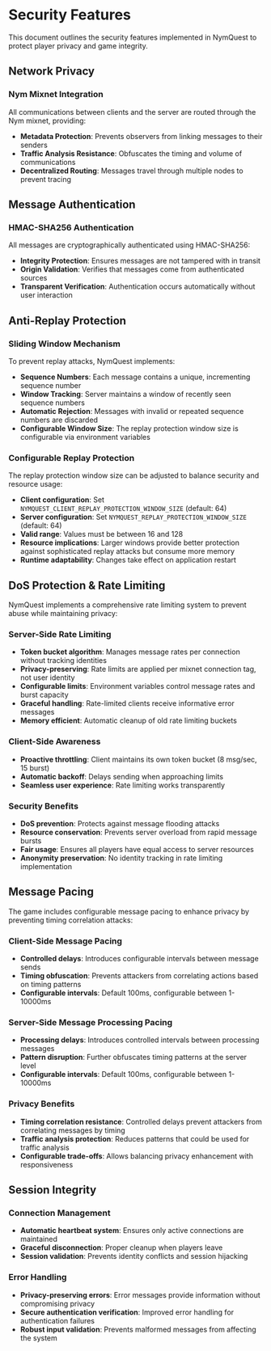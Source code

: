 # Security Features

This document outlines the security features implemented in NymQuest to protect player privacy and game integrity.

## Network Privacy

### Nym Mixnet Integration

All communications between clients and the server are routed through the Nym mixnet, providing:
- **Metadata Protection**: Prevents observers from linking messages to their senders
- **Traffic Analysis Resistance**: Obfuscates the timing and volume of communications
- **Decentralized Routing**: Messages travel through multiple nodes to prevent tracing

## Message Authentication

### HMAC-SHA256 Authentication

All messages are cryptographically authenticated using HMAC-SHA256:
- **Integrity Protection**: Ensures messages are not tampered with in transit
- **Origin Validation**: Verifies that messages come from authenticated sources
- **Transparent Verification**: Authentication occurs automatically without user interaction

## Anti-Replay Protection

### Sliding Window Mechanism

To prevent replay attacks, NymQuest implements:
- **Sequence Numbers**: Each message contains a unique, incrementing sequence number
- **Window Tracking**: Server maintains a window of recently seen sequence numbers
- **Automatic Rejection**: Messages with invalid or repeated sequence numbers are discarded
- **Configurable Window Size**: The replay protection window size is configurable via environment variables

### Configurable Replay Protection

The replay protection window size can be adjusted to balance security and resource usage:
- **Client configuration**: Set `NYMQUEST_CLIENT_REPLAY_PROTECTION_WINDOW_SIZE` (default: 64)
- **Server configuration**: Set `NYMQUEST_REPLAY_PROTECTION_WINDOW_SIZE` (default: 64)
- **Valid range**: Values must be between 16 and 128
- **Resource implications**: Larger windows provide better protection against sophisticated replay attacks but consume more memory
- **Runtime adaptability**: Changes take effect on application restart

## DoS Protection & Rate Limiting

NymQuest implements a comprehensive rate limiting system to prevent abuse while maintaining privacy:

### Server-Side Rate Limiting
- **Token bucket algorithm**: Manages message rates per connection without tracking identities
- **Privacy-preserving**: Rate limits are applied per mixnet connection tag, not user identity
- **Configurable limits**: Environment variables control message rates and burst capacity
- **Graceful handling**: Rate-limited clients receive informative error messages
- **Memory efficient**: Automatic cleanup of old rate limiting buckets

### Client-Side Awareness
- **Proactive throttling**: Client maintains its own token bucket (8 msg/sec, 15 burst)
- **Automatic backoff**: Delays sending when approaching limits
- **Seamless user experience**: Rate limiting works transparently

### Security Benefits
- **DoS prevention**: Protects against message flooding attacks
- **Resource conservation**: Prevents server overload from rapid message bursts
- **Fair usage**: Ensures all players have equal access to server resources
- **Anonymity preservation**: No identity tracking in rate limiting implementation

## Message Pacing

The game includes configurable message pacing to enhance privacy by preventing timing correlation attacks:

### Client-Side Message Pacing
- **Controlled delays**: Introduces configurable intervals between message sends
- **Timing obfuscation**: Prevents attackers from correlating actions based on timing patterns
- **Configurable intervals**: Default 100ms, configurable between 1-10000ms

### Server-Side Message Processing Pacing
- **Processing delays**: Introduces controlled intervals between processing messages
- **Pattern disruption**: Further obfuscates timing patterns at the server level
- **Configurable intervals**: Default 100ms, configurable between 1-10000ms

### Privacy Benefits
- **Timing correlation resistance**: Controlled delays prevent attackers from correlating messages by timing
- **Traffic analysis protection**: Reduces patterns that could be used for traffic analysis
- **Configurable trade-offs**: Allows balancing privacy enhancement with responsiveness

## Session Integrity

### Connection Management
- **Automatic heartbeat system**: Ensures only active connections are maintained
- **Graceful disconnection**: Proper cleanup when players leave
- **Session validation**: Prevents identity conflicts and session hijacking

### Error Handling
- **Privacy-preserving errors**: Error messages provide information without compromising privacy
- **Secure authentication verification**: Improved error handling for authentication failures
- **Robust input validation**: Prevents malformed messages from affecting the system
